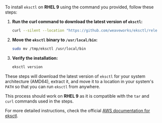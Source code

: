 To install `eksctl` on **RHEL 9** using the command you provided, follow these steps:

1. **Run the curl command to download the latest version of `eksctl`:**
   ```bash
   curl --silent --location "https://github.com/weaveworks/eksctl/releases/latest/download/eksctl_$(uname -s)_amd64.tar.gz" | tar xz -C /tmp
   ```

2. **Move the `eksctl` binary to `/usr/local/bin`:**
   ```bash
   sudo mv /tmp/eksctl /usr/local/bin
   ```

3. **Verify the installation:**
   ```bash
   eksctl version
   ```

These steps will download the latest version of `eksctl` for your system architecture (AMD64), extract it, and move it to a location in your system's `PATH` so that you can run `eksctl` from anywhere.

This process should work on **RHEL 9** as it is compatible with the `tar` and `curl` commands used in the steps.

For more detailed instructions, check the official [AWS documentation for eksctl](https://docs.aws.amazon.com/eks/latest/userguide/eksctl.html).
